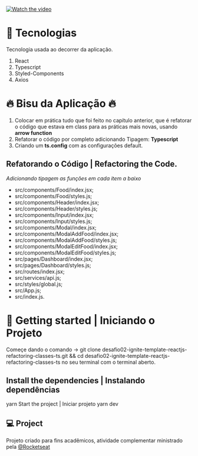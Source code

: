 [![Watch the video](https://i.imgur.com/dMEgxct.png)](https://youtu.be/J5vY8-fuPNU)

# 🧪 Tecnologias
Tecnologia usada ao decorrer da aplicação.

1) React
2) Typescript
3) Styled-Components
4) Axios

# :fire: Bisu da Aplicação :fire:
1) Colocar em prática tudo que foi feito no capítulo anterior, que é refatorar o código que estava em class para as práticas mais novas, usando <strong>arrow function</strong>
2) Refatorar o código por completo adicionando Tipagem: <strong>Typescript</strong>
3) Criando um <strong>ts.config</strong> com as configurações default.

## Refatorando o Código | Refactoring the Code.

<em>Adicionando tipagem as funções em cada item a baixo</em>

- src/components/Food/index.jsx;
- src/components/Food/styles.js;
- src/components/Header/index.jsx;
- src/components/Header/styles.js;
- src/components/Input/index.jsx;
- src/components/Input/styles.js;
- src/components/Modal/index.jsx;
- src/components/ModalAddFood/index.jsx;
- src/components/ModalAddFood/styles.js;
- src/components/ModalEditFood/index.jsx;
- src/components/ModalEditFood/styles.js;
- src/pages/Dashboard/index.jsx;
- src/pages/Dashboard/styles.js;
- src/routes/index.jsx;
- src/services/api.js;
- src/styles/global.js;
- src/App.js;
- src/index.js.

# 🚀 Getting started | Iniciando o Projeto
Começe dando o comando -> git clone desafio02-ignite-template-reactjs-refactoring-classes-ts.git && cd desafio02-ignite-template-reactjs-refactoring-classes-ts no seu terminal com o terminal aberto.

## Install the dependencies | Instalando dependências
yarn
Start the project | Iniciar projeto
yarn dev
## 💻 Project
Projeto criado para fins acadêmicos, atividade complementar ministrado pela <a href="https://rocketseat.com.br/">@Rocketseat</a>
